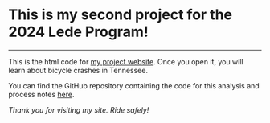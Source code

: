 # This is my second project for the 2024 Lede Program!
---
This is the html code for [my project website](https://jessmbark.github.io/TN-Bikecrash-Project/). Once you open it, you will learn about bicycle crashes in Tennessee.

You can find the GitHub repository containing the code for this analysis and process notes [here](https://github.com/jessmbark/TN-Bikecrash-Process).

*Thank you for visiting my site. Ride safely!*
